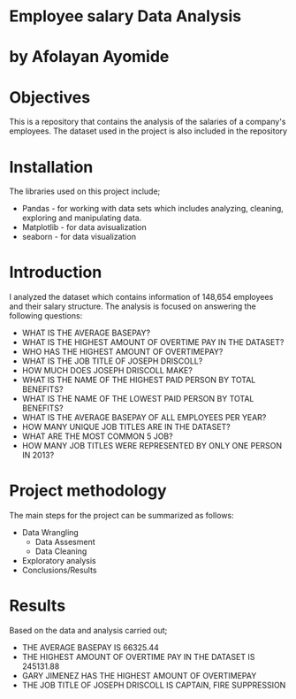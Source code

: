 # Employee salary Data Analysis

# by Afolayan Ayomide

# Objectives

This is a repository that contains the analysis of the salaries of a company's employees. The dataset used in the project is also included in the repository

# Installation

The libraries used on this project include;

* Pandas -  for working with data sets which includes analyzing, cleaning, exploring and manipulating data.
* Matplotlib - for data avisualization
* seaborn - for data visualization

# Introduction

I analyzed the dataset which contains information of 148,654 employees and their salary structure. The analysis is focused on answering the following questions:

* WHAT IS THE AVERAGE BASEPAY?
* WHAT IS THE HIGHEST AMOUNT OF OVERTIME PAY IN THE DATASET?
* WHO HAS THE HIGHEST AMOUNT OF OVERTIMEPAY?
* WHAT IS THE JOB TITLE OF JOSEPH DRISCOLL?
* HOW MUCH DOES JOSEPH DRISCOLL MAKE?
* WHAT IS THE NAME OF THE HIGHEST PAID PERSON BY TOTAL BENEFITS?
* WHAT IS THE NAME OF THE LOWEST PAID PERSON BY TOTAL BENEFITS?
* WHAT IS THE AVERAGE BASEPAY OF ALL EMPLOYEES PER YEAR?
* HOW MANY UNIQUE JOB TITLES ARE IN THE DATASET?
* WHAT ARE THE MOST COMMON 5 JOB?
* HOW MANY JOB TITLES WERE REPRESENTED BY ONLY ONE PERSON IN 2013?

# Project methodology

The main steps for the project can be summarized as follows:
* Data Wrangling
   *  Data Assesment
   *  Data Cleaning
* Exploratory analysis
* Conclusions/Results

# Results

Based on the data and analysis carried out;

*  THE AVERAGE BASEPAY IS 66325.44
* THE HIGHEST AMOUNT OF OVERTIME PAY IN THE DATASET IS 245131.88
* GARY JIMENEZ HAS THE HIGHEST AMOUNT OF OVERTIMEPAY
* THE JOB TITLE OF JOSEPH DRISCOLL IS CAPTAIN, FIRE SUPPRESSION	



